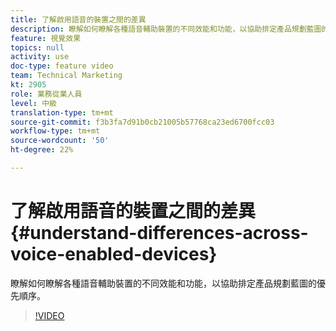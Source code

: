 ```yaml
---
title: 了解啟用語音的裝置之間的差異
description: 瞭解如何瞭解各種語音輔助裝置的不同效能和功能，以協助排定產品規劃藍圖的優先順序。
feature: 視覺效果
topics: null
activity: use
doc-type: feature video
team: Technical Marketing
kt: 2905
role: 業務從業人員
level: 中級
translation-type: tm+mt
source-git-commit: f3b3fa7d91b0cb21005b57768ca23ed6700fcc03
workflow-type: tm+mt
source-wordcount: '50'
ht-degree: 22%

---
```



# 了解啟用語音的裝置之間的差異 {#understand-differences-across-voice-enabled-devices}

瞭解如何瞭解各種語音輔助裝置的不同效能和功能，以協助排定產品規劃藍圖的優先順序。

>[!VIDEO](https://video.tv.adobe.com/v/27225/?quality=9)
